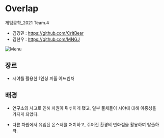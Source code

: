 # Overlap

게임공학_2021 Team.4
- 김경민 : https://github.com/CritBear
- 김현우 : https://github.com/MNGJ

![Menu](https://user-images.githubusercontent.com/30585314/121350090-326fce00-c965-11eb-8327-9a4b08c512a0.PNG)

## 장르
- 시야를 활용한 1인칭 퍼즐 어드벤처

## 배경
- 연구소의 사고로 인해 차원이 뒤섞이게 됐고,
일부 물체들이 시야에 대해 이중성을 가지게 되었다.

- 다른 차원에서 유입된 몬스터를 처치하고, 
주어진 환경의 변화점을 활용하여 탈출하라.
